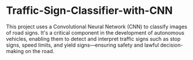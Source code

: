 # Traffic-Sign-Classifier-with-CNN
This project uses a Convolutional Neural Network (CNN) to classify images of road signs. It's a critical component in the development of autonomous vehicles, enabling them to detect and interpret traffic signs such as stop signs, speed limits, and yield signs—ensuring safety and lawful decision-making on the road.
